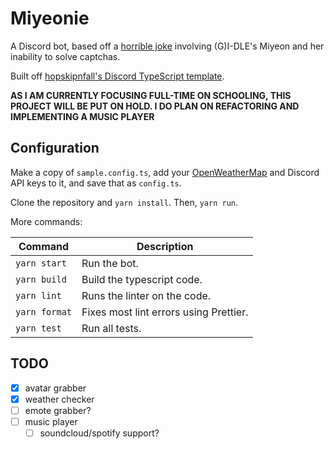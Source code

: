 # Miyeonie

A Discord bot, based off a [horrible joke](https://twitter.com/NoContextGidle/status/1321301150856073223) involving (G)I-DLE's Miyeon and her inability to solve captchas.

Built off [hopskipnfall's Discord TypeScript template](https://github.com/hopskipnfall/discord-typescript-bot).

**AS I AM CURRENTLY FOCUSING FULL-TIME ON SCHOOLING, THIS PROJECT WILL BE PUT ON HOLD. I DO PLAN ON REFACTORING AND IMPLEMENTING A MUSIC PLAYER**

## Configuration
Make a copy of `sample.config.ts`, add your [OpenWeatherMap](https://openweathermap.org/) and Discord API keys to it, and save that as `config.ts`.

Clone the repository and `yarn install`. Then, `yarn run`.

More commands: 

| Command       | Description                            |
| ------------- | -------------------------------------- |
| `yarn start`  | Run the bot.                           |
| `yarn build`  | Build the typescript code.             |
| `yarn lint`   | Runs the linter on the code.           |
| `yarn format` | Fixes most lint errors using Prettier. |
| `yarn test`   | Run all tests.                         |

## TODO

- [x] avatar grabber
- [x] weather checker
- [ ] emote grabber?
- [ ] music player
  - [ ] soundcloud/spotify support?
